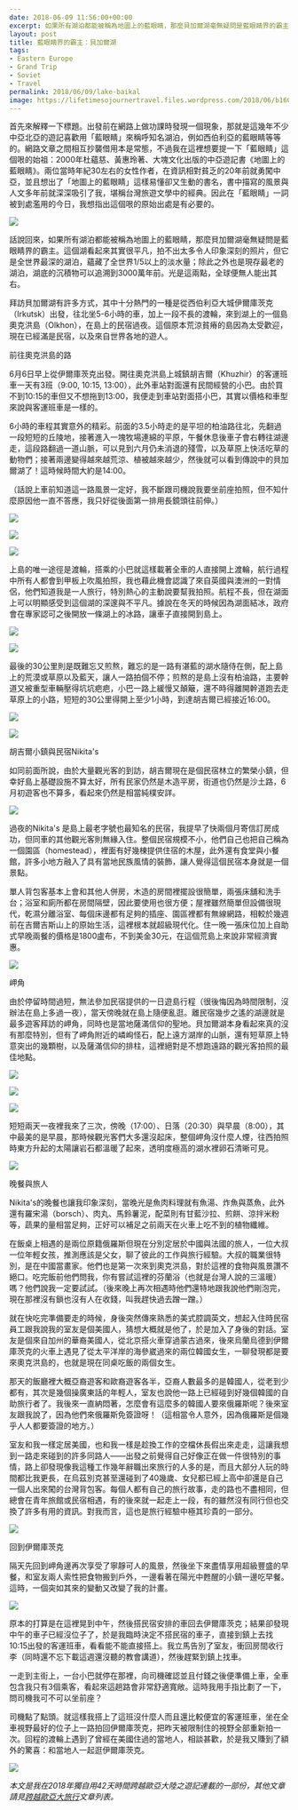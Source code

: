 ```yaml
---
date: 2018-06-09 11:56:00+00:00
excerpt: 如果所有湖泊都能被稱為地圖上的藍眼睛，那麼貝加爾湖毫無疑問是藍眼睛界的霸主。這個湖看起來其實很平凡，拍不出太多令人印象深刻的照片，但它是全世界最深的湖泊，蘊藏了全世界1/5以上的淡水量；除此之外也是現存最老的湖泊，湖底的沉積物可以追溯到3000萬年前。光是這兩點，全球便無人能出其右。
layout: post
title: 藍眼睛界的霸主：貝加爾湖
tags:
- Eastern Europe
- Grand Trip
- Soviet
- Travel
permalink: 2018/06/09/lake-baikal
image: https://lifetimesojournertravel.files.wordpress.com/2018/06/b160c-img_6214.jpg
---
```


首先來解釋一下標題。出發前在網路上做功課時發現一個現象，那就是這幾年不少中亞北亞的遊記喜歡用「藍眼睛」來稱呼知名湖泊，例如西伯利亞的藍眼睛等等的。網路文章之間相互抄襲借用本是常態，不過我在這裡想要提一下「藍眼睛」這個哏的始祖：2000年杜蘊慈、黃惠玲著、大塊文化出版的中亞遊記書《地圖上的藍眼睛》。兩位當時年紀30左右的女性作者，在資訊相對貧乏的20年前就勇闖中亞，並且想出了「地圖上的藍眼睛」這樣易懂卻又生動的書名，書中描寫的風景與人文多年前就深深吸引了我，堪稱台灣旅遊文學中的經典。因此在「藍眼睛」一詞被到處濫用的今日，我想指出這個哏的原始出處是有必要的。




[![](https://lifetimesojournertravel.files.wordpress.com/2018/06/b160c-img_6214.jpg)](https://lifetimesojournertravel.files.wordpress.com/2018/06/b160c-img_6214.jpg)



話說回來，如果所有湖泊都能被稱為地圖上的藍眼睛，那麼貝加爾湖毫無疑問是藍眼睛界的霸主。這個湖看起來其實很平凡，拍不出太多令人印象深刻的照片，但它是全世界最深的湖泊，蘊藏了全世界1/5以上的淡水量；除此之外也是現存最老的湖泊，湖底的沉積物可以追溯到3000萬年前。光是這兩點，全球便無人能出其右。

拜訪貝加爾湖有許多方式，其中十分熱門的一種是從西伯利亞大城伊爾庫茨克（Irkutsk）出發，往北坐5-6小時的車，加上一段不長的渡輪，來到湖上的一個島奧克洪島（Olkhon），在島上的民宿過夜。這個原本荒涼貧瘠的島因為太受歡迎，現在已經滿是民宿，以及來自世界各地的遊人。

前往奧克洪島的路

6月6日早上從伊爾庫茨克出發。開往奧克洪島上城鎮胡吉爾（Khuzhir）的客運班車一天有3班（9:00, 10:15, 13:00），此外車站對面還有民間經營的小巴。由於買不到10:15的車但又不想拖到13:00，我便走到車站對面搭小巴，其實以價格和車型來說與客運班車是一樣的。

6小時的車程其實意外的精彩。前面的3.5小時走的是平坦的柏油路往北，先翻過一段短短的丘陵地，接著進入一塊牧場連綿的平原，午餐休息後車子會右轉往湖邊走，這段路翻過一道山脈，可以見到六月仍未消退的殘雪，以及草原上快活吃草的動物們；接著兩邊變得越來越荒涼、植被越來越少，然後就可以看到傳說中的貝加爾湖了！這時候時間大約是14:00。

（話說上車前知道這一路風景一定好，我不斷跟司機說我要坐前座拍照，但不知什麼原因他一直不答應，我只好從後面第一排用長鏡頭往前伸。）


[![](https://lifetimesojournertravel.files.wordpress.com/2018/06/fedbb-img_5968.jpg)](https://lifetimesojournertravel.files.wordpress.com/2018/06/fedbb-img_5968.jpg)







[![](https://lifetimesojournertravel.files.wordpress.com/2018/06/d1347-img_6022.jpg)](https://lifetimesojournertravel.files.wordpress.com/2018/06/d1347-img_6022.jpg)







[![](https://lifetimesojournertravel.files.wordpress.com/2018/06/9651d-img_6033.jpg)](https://lifetimesojournertravel.files.wordpress.com/2018/06/9651d-img_6033.jpg)







上島的唯一途徑是渡輪，搭乘的小巴就這樣載著全車的人直接開上渡輪，航行過程中所有人都會到甲板上吹風拍照，我也藉此機會認識了來自英國與澳洲的一對情侶，他們知道我是一人旅行，特別熱心的主動說要幫我拍照。航程不長，但在湖面上可以明顯感受到這個湖的深邃與不平凡。據說在冬天的時候因為湖面結冰，政府會在專家認可之後開放一條湖上的冰路，讓車子直接開到島上。







[![](https://lifetimesojournertravel.files.wordpress.com/2018/06/c6b14-img_6259.jpg)](https://lifetimesojournertravel.files.wordpress.com/2018/06/c6b14-img_6259.jpg)







[![](https://lifetimesojournertravel.files.wordpress.com/2018/06/102b6-img_6044.jpg)](https://lifetimesojournertravel.files.wordpress.com/2018/06/102b6-img_6044.jpg)







最後的30公里則是既難忘又煎熬，難忘的是一路有湛藍的湖水隨侍在側，配上島上的荒漠或草原以及藍天，讓人一路拍個不停；煎熬的是島上沒有柏油路，主要幹道又被重型車輛壓得坑坑疤疤，小巴一路上緩慢又顛簸，還不時得離開幹道跑去走草原上的小路，短短的30公里得開上至少1小時，到達胡吉爾已經接近16:00。







[![](https://lifetimesojournertravel.files.wordpress.com/2018/06/dd1a6-img_6255.jpg)](https://lifetimesojournertravel.files.wordpress.com/2018/06/dd1a6-img_6255.jpg)







[![](https://lifetimesojournertravel.files.wordpress.com/2018/06/52727-img_6075.jpg)](https://lifetimesojournertravel.files.wordpress.com/2018/06/52727-img_6075.jpg)










胡吉爾小鎮與民宿Nikita's







如同前面所說，由於大量觀光客的到訪，胡吉爾現在是個民宿林立的繁榮小鎮，但幸好島上基礎設施不算太好，所有民家仍然是木造平房，街道也仍然是沙土路，6月初遊客也不算多，看起來仍然是相當純樸安詳。







[![](https://lifetimesojournertravel.files.wordpress.com/2018/06/8fedf-img_6136.jpg)](https://lifetimesojournertravel.files.wordpress.com/2018/06/8fedf-img_6136.jpg)










過夜的Nikita's 是島上最老字號也最知名的民宿，我提早了快兩個月寄信訂房成功，但同車的其他觀光客則無緣入住。整個民宿規模不小，他們自己也把自己稱為一個園區（homestead），裡面有好幾棟提供住宿的木屋，此外還有食堂與小餐館，許多小地方融入了具有當地民族風情的裝飾，讓人覺得這個民宿本身就是一個景點。










單人背包客基本上會和其他人併房，木造的房間裡擺設很簡單，兩張床舖和洗手台；浴室和廁所都在房間隔壁，因此要使用也很方便；屋裡雖然簡單但設備很現代，乾濕分離浴室、每個床邊都有足夠的插座、園區裡都有無線網路，相較於幾週前在吉爾吉斯山上的原始生活，這裡根本就超級現代化。住一晚一張床位加上自助式早晚兩餐的價格是1800盧布，不到美金30元，在這個荒島上來說非常經濟實惠。







[![](https://lifetimesojournertravel.files.wordpress.com/2018/06/5667f-img_6089.jpg)](https://lifetimesojournertravel.files.wordpress.com/2018/06/5667f-img_6089.jpg)







岬角







由於停留時間過短，無法參加民宿提供的一日遊島行程（很後悔因為時間限制，沒辦法在島上多過一夜），當天傍晚就在島上隨便亂逛。離民宿幾步之遙的湖邊就是最多遊客拜訪的岬角，同時也是當地薩滿信仰的聖地。貝加爾湖本身看起來真的沒有那麼特別，但有了岬角附近的嶙峋怪石，配上遠方湖岸的山脈，還有短草原上特意突出的幾顆樹，以及薩滿信仰的排柱，這裡絕對是不想跑遠路的觀光客拍照的最佳地點。










[![](https://lifetimesojournertravel.files.wordpress.com/2018/06/af79e-img_6096.jpg)](https://lifetimesojournertravel.files.wordpress.com/2018/06/af79e-img_6096.jpg)







[![](https://lifetimesojournertravel.files.wordpress.com/2018/06/e4c96-img_6116.jpg)](https://lifetimesojournertravel.files.wordpress.com/2018/06/e4c96-img_6116.jpg)







[![](https://lifetimesojournertravel.files.wordpress.com/2018/06/9c81a-img_6118.jpg)](https://lifetimesojournertravel.files.wordpress.com/2018/06/9c81a-img_6118.jpg)







短短兩天一夜裡我來了三次，傍晚（17:00）、日落（20:30）與早晨（8:00），其中最美的是早晨，那時候觀光客們大多還沒起床，整個岬角沒什麼人煙，往西拍照時東方升起的太陽讓岩石都溫暖了起來，透明度極高的湖水裡卵石清晰可見。







[![](https://lifetimesojournertravel.files.wordpress.com/2018/06/89e29-img_6216.jpg)](https://lifetimesojournertravel.files.wordpress.com/2018/06/89e29-img_6216.jpg)







晚餐與旅人







Nikita's的晚餐也讓我印象深刻，當晚光是魚肉料理就有魚湯、炸魚與蒸魚，此外還有羅宋湯（borsch）、肉丸、馬鈴薯泥，配菜則有甘藍沙拉、煎餅、涼拌米粉等，蔬果的量相當足夠，正好可以補足之前兩天在火車上吃不到的植物纖維。







在飯桌上相遇的是兩位原籍俄羅斯但現在分別定居於中國與法國的旅人，一位大叔一位年輕女孩，推測應該是父女，聊了彼此的工作與旅行經驗。大叔的職業很特別，是在中國當畫家。他們也是第一次來到奧克洪島，對於這裡的食物與風景讚不絕口。吃完飯前他們問我，你有嘗試這裡的芬蘭浴（也就是台灣人說的三溫暖）嗎？他們說我一定要試試。（後來晚上再次相遇時他們還特地跟我說他們剛泡完，現在那裡沒有鎖也沒有人在收錢，叫我趕快過去蹭一蹭。）







就在快吃完準備要走的時候，身後突然傳來熟悉的美式腔調英文，想起入住時民宿員工跟我說我的室友是個美國人，猜想大概就是他了，於是加入了身後的對話。室友是個來自加州的華裔美國人，從北京搭火車穿過蒙古過來，後來烏蘭烏德到伊爾庫茨克的火車上遇見了從太平洋岸的海參崴過來的兩位韓國女生，一聊發現都是要來奧克洪島的，也就是現在同桌吃飯的兩個女生。







那天的飯廳裡大概亞裔遊客和歐裔遊客各半，亞裔人數最多的是韓國人，從老到少都有，其次是幾個操廣東話的年輕人，室友也說他一路上已經碰到好幾個韓國的自助旅行者了。我後來一直納悶著，怎麼會有這麼多的韓國人要來俄羅斯呢？後來室友跟我說了，因為他們來俄羅斯免簽證呀！（這相當令人意外，因為俄羅斯是個幾乎人人都要簽證的地方。）







室友和我一樣定居美國，也和我一樣是趁換工作的空檔休長假出來走走，這讓我想到一路走來碰到的許多同路人——出發之前覺得自己好像正在做一件很特別的事情，路上卻發現像我這種工作幾年辭職出來旅行的人多的是，而且大部分人玩的時間都比我更長，在烏茲別克甚至還碰到了40幾歲、女兒都已經上高中卻還是自己一個人出來闖的台灣背包客。每個人都有自己的旅行故事，走的路也不盡相同，但總會在青年旅館或民宿相遇，有的後來就一起走上一段，有的雖然沒有同行但也交換了許多有用的資訊。對我而言，這也是旅行經驗中極其珍貴的一部分。







[![](https://lifetimesojournertravel.files.wordpress.com/2018/06/9281c-img_6175.jpg)](https://lifetimesojournertravel.files.wordpress.com/2018/06/9281c-img_6175.jpg)







回到伊爾庫茨克







隔天先回到岬角邊再次享受了寧靜可人的風景，然後坐下來盡情享用超級豐盛的早餐，和室友兩人索性把食物搬到戶外，一邊看著在陽光中甦醒的小鎮一邊吃早餐。這時，一個突如其來的變動又改變了我的計畫。







[![](https://lifetimesojournertravel.files.wordpress.com/2018/06/040f4-img_6221.jpg)](https://lifetimesojournertravel.files.wordpress.com/2018/06/040f4-img_6221.jpg)







原本的打算是在這裡晃到中午，然後搭民宿安排的車回去伊爾庫茨克；結果卻發現中午的車子已經沒位子了，於是我臨時決定不搭民宿的車子，直接到鎮上去找10:15出發的客運班車，看看能不能直接搭上。我立馬告別了室友，衝回房間收行李（同時還不忘下載這週還沒聽的教會講道），然後趕緊到鎮上找車。







一走到主街上，一台小巴就停在那裡，向司機確認並且付錢之後便準備上車，全車包含我只有3個乘客，看起來這趟路會非常舒適寬敞。這時我用手指比劃了一下，問司機我可不可以坐前座？







司機點了點頭。就這樣我搭上了這班沒什麼人而且還比較便宜的客運班車，坐在全車視野最好的位子上一路拍回伊爾庫茨克，把昨天被限制住的視野全部重新拍一次。回程的渡輪上遇到了曾經在美國住過的當地人，相談甚歡，於是我又賺到了額外的驚喜：和當地人一起逛伊爾庫茨克。










[![](https://lifetimesojournertravel.files.wordpress.com/2018/06/0d490-img_6140.jpg)](https://lifetimesojournertravel.files.wordpress.com/2018/06/0d490-img_6140.jpg)






























*本文是我在2018年獨自用42天時間跨越歐亞大陸之遊記連載的一部份，其他文章請見[跨越歐亞大旅行](/tag/Grand%20Trip)文章列表。*
